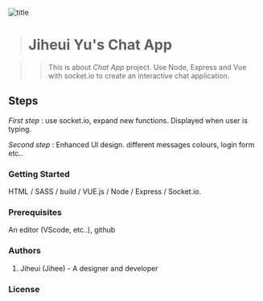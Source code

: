 ![title](images/jihees.png "jihee's favorite things")

># Jiheui Yu's Chat App

>> This is about *Chat App* project. Use Node, Express and Vue with socket.io to create an interactive chat application.


## Steps

*First step* : use socket.io, expand new functions. Displayed when user is typing. 

*Second step* : Enhanced UI design. different messages colours, login form etc..


### Getting Started
HTML / SASS / build / VUE.js / Node / Express / Socket.io.

### Prerequisites

An editor (VScode, etc..), github

### Authors
1. Jiheui (Jihee) - A designer and developer

### License
